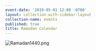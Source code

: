 ```yaml
---
event-date: '2019-05-01 12:00 -0700'
layout: collection-with-sidebar-layout
collection-name: events
published: true
title: Ramadan Calendar
---
```

![Ramadan1440.png]({{site.baseurl}}/media/Ramadan1440.png)
